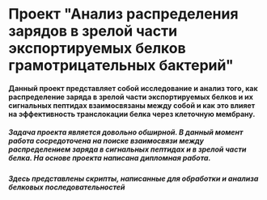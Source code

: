 # Проект "Анализ распределения зарядов в зрелой части экспортируемых белков грамотрицательных бактерий"
#### Данный проект представляет собой исследование и анализ того, как распределение заряда в зрелой части экспортируемых белков и их сигнальных пептидах взаимосвязаны между собой и как это влияет на эффективность транслокации белка через клеточную мембрану. 

##### Задача проекта является довольно обширной. В данный момент работа сосредоточена на поиске взаимосвязи между распределением заряда в сигнальных пептидах и в зрелой части белка. На основе проекта написана дипломная работа.
##### Здесь представлены скрипты, написанные для обработки и анализа белковых последовательностей
